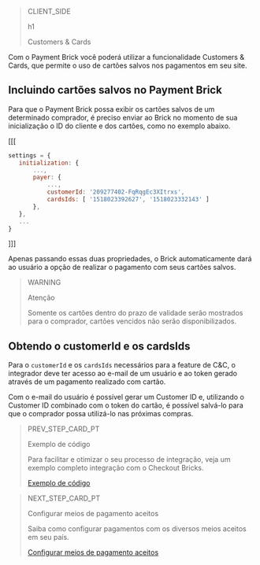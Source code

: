 > CLIENT_SIDE
>
> h1
>
> Customers & Cards

Com o Payment Brick você poderá utilizar a funcionalidade Customers & Cards, que permite o uso de cartões salvos nos pagamentos em seu site. 

## Incluindo cartões salvos no Payment Brick

Para que o Payment Brick possa exibir os cartões salvos de um determinado comprador, é preciso enviar ao Brick no momento de sua inicialização o ID do cliente e dos cartões, como no exemplo abaixo.

[[[
```Javascript
settings = {
   initialization: {
       ...,
       payer: {
           ...,
           customerId: '209277402-FqRqgEc3XItrxs',
           cardsIds: [ '1518023392627', '1518023332143' ]
       },
   },
   ...
}
```
]]]

Apenas passando essas duas propriedades, o Brick automaticamente dará ao usuário a opção de realizar o pagamento com seus cartões salvos.

> WARNING
>
> Atenção
>
> Somente os cartões dentro do prazo de validade serão mostrados para o comprador, cartões vencidos não serão disponibilizados.

## Obtendo o customerId e os cardsIds

Para o `customerId` e os `cardsIds` necessários para a feature de C&C, o integrador deve ter acesso ao e-mail de um usuário e ao token gerado através de um pagamento realizado com cartão.

Com o e-mail do usuário é possível gerar um Customer ID e, utilizando o Customer ID combinado com o token do cartão, é possível salvá-lo para que o comprador possa utilizá-lo nas próximas compras.

> PREV_STEP_CARD_PT
>
> Exemplo de código
>
> Para facilitar e otimizar o seu processo de integração, veja um exemplo completo integração com o Checkout Bricks.
>
> [Exemplo de código](/developers/pt/docs/checkout-bricks/payment-brick/code-example)

> NEXT_STEP_CARD_PT
>
> Configurar meios de pagamento aceitos 
>
> Saiba como configurar pagamentos com os diversos meios aceitos em seu país.
>
> [Configurar meios de pagamento aceitos](/developers/pt/docs/checkout-bricks/payment-brick/additional-customization/configure-payment-methods)